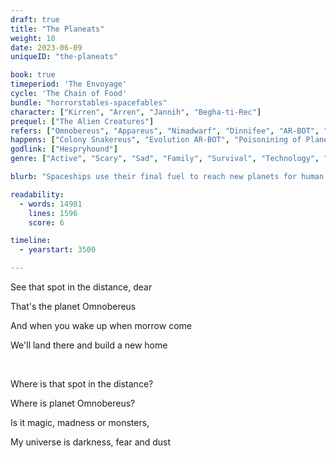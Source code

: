 ```yaml
---
draft: true
title: "The Planeats"
weight: 10
date: 2023-06-09
uniqueID: "the-planeats"

book: true
timeperiod: 'The Envoyage'
cycle: 'The Chain of Food'
bundle: "horrorstables-spacefables"
character: ["Kirren", "Arren", "Jannih", "Begha-ti-Rec"]
prequel: ["The Alien Creatures"]
refers: ["Omnobereus", "Appareus", "Nimadwarf", "Dinnifee", "AR-BOT", "AR-GLASS", "Nibuwe System", "CAJAR", "HERO", "Dalas", "Heavenmatter", "Heavenly Flowers of Eeris", "Firering", "Hespryhound", "Stone of Destinydust", "Book of Meaning", "Radio Silence of Platsu", "Sultry Sea", "Somnia", "Giant System", "Fairy System", "Trevran"]
happens: ["Colony Snakereus", "Evolution AR-BOT", "Poisonining of Planets"]
godlink: ["Hespryhound"]
genre: ["Active", "Scary", "Sad", "Family", "Survival", "Technology", "Science", "Biology", "Battle"]

blurb: "Spaceships use their final fuel to reach new planets for human habitation. Just before their arrival, though, all those planets have suddenly vanished."

readability:
  - words: 14981
    lines: 1596
    score: 6

timeline:
  - yearstart: 3500

---
```


See that spot in the distance, dear

That's the planet Omnobereus

And when you wake up when morrow come

We'll land there and build a new home

&nbsp;

Where is that spot in the distance?

Where is planet Omnobereus?

Is it magic, madness or monsters,

My universe is darkness, fear and dust
